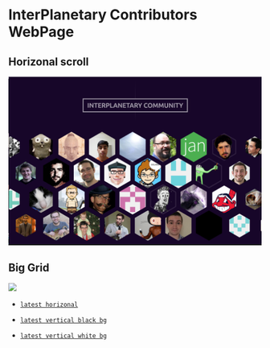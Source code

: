 # InterPlanetary Contributors WebPage

## Horizonal scroll

![](/screenshot/screenshot.png)

## Big Grid
![](/screenshot/big-grid.png)



- [`latest horizonal`](https://ipfs.io/ipfs/QmUoZFZHK5csykaQVMPYHfVG6rqRo7BjtVmDGs5xWFdKHR/)

- [`latest vertical black bg`](https://ipfs.io/ipfs/QmeqvmsiWAZquutCPbj23kgoUDqp9ct2idmURrgV7eF3NW/)

- [`latest vertical white bg`](https://ipfs.io/ipfs/QmYqmPtCA316Qivhyb7qaSX949pheGoPvebBQCrmWVQ6Pa/)
